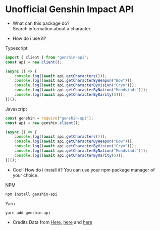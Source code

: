 # Unofficial Genshin Impact API

* What can this package do?
<br>Search information about a character.

* How do i use it?

Typescript

```typescript
import { client } from "genshin-api";
const api = new client();

(async () => {
    console.log((await api.getCharacters()));
    console.log((await api.getCharacterByWeapon("Bow")));
    console.log((await api.getCharacterByVision("Cryo")));
    console.log((await api.getCharacterByNation("Mondstadt")));
    console.log((await api.getCharacterByRarity(5)));
})();
```

Javascript

```javascript
const genshin = require("genshin-api");
const api = new genshin.client();

(async () => {
    console.log((await api.getCharacters()));
    console.log((await api.getCharacterByWeapon("Bow")));
    console.log((await api.getCharacterByVision("Cryo")));
    console.log((await api.getCharacterByNation("Mondstadt")));
    console.log((await api.getCharacterByRarity(5)));
})();
```

* Cool! How do i install it?
You can use your npm package manager of your choice.

NPM
```
npm install genshin-api
```

Yarn
```
yarn add genshin-api
```

* Credits
Data from [Here](https://github.com/AkenoSann/genshin-impact-api), [here](https://github.com/HerixOfficial/genshin-impact) and [here](https://genshin-impact.fandom.com/)